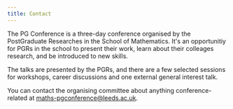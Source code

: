 ```yaml
---
title: Contact
---
```


The PG Conference is a three-day conference organised by the PostGraduate Researches in the School of Mathematics. It's an opportunitiy for PGRs in the school to present their work, learn about their colleages research, and be introduced to new skills.

The talks are presented by the PGRs, and there are a few selected sessions for workshops, career discussions and one external general interest talk.

You can contact the organising committee about anything conference-related at [maths-pgconference@leeds.ac.uk](mailto:maths-pgconference@leeds.ac.uk?subject=Inquiry+%28referal+leeds-maths-pgr.github.io%2Fconf-2023%29).
